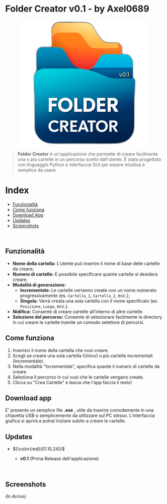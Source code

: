 # Folder Creator v0.1 - by Axel0689

<p align="center">
  <img src="https://github.com/Axel0689/folder_creator/blob/main/imgs/icon%20project%20(folder%20creator).png", width="400" height="400">
</p>

> **Folder Creator** è un'applicazione che permette di creare facilmente una o più cartelle in un percorso scelto dall'utente. È stata progettata con linguaggio Python e interfaccia GUI per essere intuitiva e semplice da usare.

# Index

- [Funzionalità](#funzionalità)
- [Come funziona](#come-funziona)
- [Download App](#download-app)
- [Updates](#updates)
- [Screenshots](#screenshots)

&nbsp;

## Funzionalità

- **Nome della cartella:** L'utente può inserire il nome di base delle cartelle da creare;
- **Numero di cartelle:** È possibile specificare quante cartelle si desidera creare;
- **Modalità di generazione:**
  - **Incrementale:** Le cartelle verranno create con un nome numerato progressivamente (es. `Cartella_1`, `Cartella_2`, ecc.);
  - **Singola:** Verrà creata una sola cartella con il nome specificato (es. `Posizione`, `Luogo`, ecc.).
- **Nidifica:** Consente di creare cartelle all'interno di altre cartelle.
- **Selezione del percorso:** Consente di selezionare facilmente la directory in cui creare le cartelle tramite un comodo selettore di percorsi.

## Come funziona

1. Inserisci il nome della cartella che vuoi creare.
2. Scegli se creare una sola cartella (Unico) o più cartelle incrementali (Incrementale).
3. Nella modalità "Incrementale", specifica quante il numero di cartelle da creare.
4. Seleziona il percorso in cui vuoi che le cartelle vengano create.
5. Clicca su "Crea Cartelle" e lascia che l'app faccia il resto!

## Download app

E' presente un semplice file **.exe** , utile da inserire comodamente in una chiavetta USB o semplicemente da utilizzare sul PC stesso.
L'interfaccia grafica si aprirà e potrai iniziare subito a creare le cartelle.

## Updates

- ${\color{red}(01.10.24)}$
  
  - **v0.1** (Prima Release dell'applicazione)

&nbsp;

## Screenshots

_(In Arrivo)_

